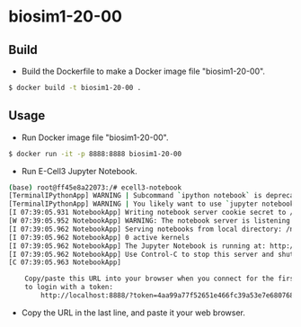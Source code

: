 biosim1-20-00
=============

Build
-----

* Build the Dockerfile to make a Docker image file "biosim1-20-00".
```bash
$ docker build -t biosim1-20-00 .
```

Usage
-----

* Run Docker image file "biosim1-20-00".
```bash
$ docker run -it -p 8888:8888 biosim1-20-00
```

* Run E-Cell3 Jupyter Notebook.
```bash
(base) root@ff45e8a22073:/# ecell3-notebook
[TerminalIPythonApp] WARNING | Subcommand `ipython notebook` is deprecated and will be removed in future versions.
[TerminalIPythonApp] WARNING | You likely want to use `jupyter notebook` in the future
[I 07:39:05.931 NotebookApp] Writing notebook server cookie secret to /root/.local/share/jupyter/runtime/notebook_cookie_secret
[W 07:39:05.952 NotebookApp] WARNING: The notebook server is listening on all IP addresses and not using encryption. This is not recommended.
[I 07:39:05.962 NotebookApp] Serving notebooks from local directory: /notebooks
[I 07:39:05.962 NotebookApp] 0 active kernels
[I 07:39:05.962 NotebookApp] The Jupyter Notebook is running at: http://[all ip addresses on your system]:8888/?token=4aa99a77f52651e466fc39a53e7e680768652da48086781d
[I 07:39:05.962 NotebookApp] Use Control-C to stop this server and shut down all kernels (twice to skip confirmation).
[C 07:39:05.963 NotebookApp]

    Copy/paste this URL into your browser when you connect for the first time,
    to login with a token:
        http://localhost:8888/?token=4aa99a77f52651e466fc39a53e7e680768652da48086781d
```

* Copy the URL in the last line, and paste it your web browser.
